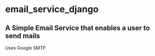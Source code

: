 # email_service_django

## A Simple Email Service that enables a user to send mails 

Uses Google SMTP 
